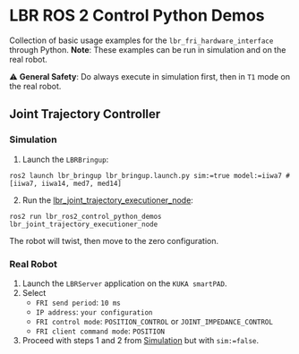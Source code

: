 # LBR ROS 2 Control Python Demos
Collection of basic usage examples for the `lbr_fri_hardware_interface` through Python. **Note**: These examples can be run in simulation and on the real robot.

⚠️ **General Safety**: Do always execute in simulation first, then in `T1` mode on the real robot.

## Joint Trajectory Controller
### Simulation
1. Launch the `LBRBringup`:
```shell
ros2 launch lbr_bringup lbr_bringup.launch.py sim:=true model:=iiwa7 # [iiwa7, iiwa14, med7, med14]
```

2. Run the [lbr_joint_trajectory_executioner_node](lbr_ros2_control_python_demos/lbr_joint_trajectory_executioner_node.py):
```shell
ros2 run lbr_ros2_control_python_demos lbr_joint_trajectory_executioner_node
```
The robot will twist, then move to the zero configuration.

### Real Robot
1. Launch the `LBRServer` application on the `KUKA smartPAD`.
2. Select
    - `FRI send period`: `10 ms`
    - `IP address`: `your configuration`
    - `FRI control mode`: `POSITION_CONTROL` or `JOINT_IMPEDANCE_CONTROL`
    - `FRI client command mode`: `POSITION`
3. Proceed with steps 1 and 2 from [Simulation](#simulation) but with `sim:=false`.
